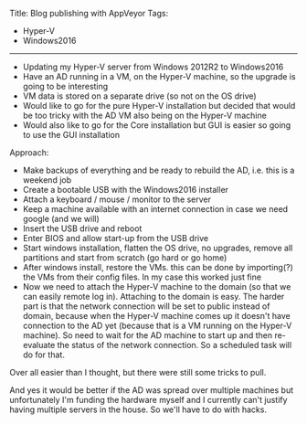 Title: Blog publishing with AppVeyor
Tags:
  - Hyper-V
  - Windows2016
---

* Updating my Hyper-V server from Windows 2012R2 to Windows2016
* Have an AD running in a VM, on the Hyper-V machine, so the upgrade is going to be interesting
* VM data is stored on a separate drive (so not on the OS drive)
* Would like to go for the pure Hyper-V installation but decided that would be too tricky with the AD VM also
  being on the Hyper-V machine
* Would also like to go for the Core installation but GUI is easier so going to use the GUI installation

Approach:

* Make backups of everything and be ready to rebuild the AD, i.e. this is a weekend job
* Create a bootable USB with the Windows2016 installer
* Attach a keyboard / mouse / monitor to the server
* Keep a machine available with an internet connection in case we need google (and we will)
* Insert the USB drive and reboot
* Enter BIOS and allow start-up from the USB drive
* Start windows installation, flatten the OS drive, no upgrades, remove all partitions and start from scratch
  (go hard or go home)
* After windows install, restore the VMs. this can be done by importing(?) the VMs from their config files.
  In my case this worked just fine
* Now we need to attach the Hyper-V machine to the domain (so that we can easily remote log in).
  Attaching to the domain is easy. The harder part is that the network connection will be set to public
  instead of domain, because when the Hyper-V machine comes up it doesn't have connection to the AD yet
  (because that is a VM running on the Hyper-V machine). So need to wait for the AD machine to start
  up and then re-evaluate the status of the network connection.
  So a scheduled task will do for that.

Over all easier than I thought, but there were still some tricks to pull.

And yes it would be better if the AD was spread over multiple machines but unfortunately I'm funding the hardware
myself and I currently can't justify having multiple servers in the house. So we'll have to do with hacks.
